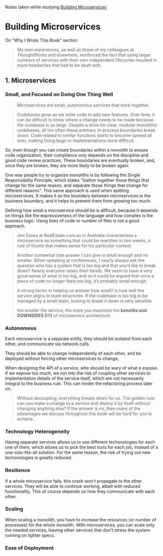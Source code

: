 Notes taken while studying [Building Microservices](https://www.amazon.com.br/Building-Microservices-English-Sam-Newman-ebook/dp/B09B5L4NVT)

# Building Microservices

On "Why I Wrote This Book" section
> My own experiences, as
> well as those of my colleagues at ThoughtWorks and elsewhere, reinforced the fact that
> using larger numbers of services with their own independent lifecycles resulted in more
> headaches that had to be dealt with.

## 1. Microservices

### Small, and Focused on Doing One Thing Well

> Microservices are small, autonomous services that work together.

> Codebases grow as we write code to add new features. Over time, it can be difficult to
> know where a change needs to be made because the codebase is so large. Despite a drive
> for clear, modular monolithic codebases, all too often these arbitrary in-process
> boundaries break down. Code related to similar functions starts to become spread all over,
> making fixing bugs or implementations more difficult.

So, even though you can create boundaries within a monolith to ensure code organization,
their compliance only depends on the discipline and good code review practices. These
boundaries are eventually broken, and, once they are broken, they are more likely
to be broken again.

One way people try to organize monoliths is by following the Single Responsibility Principle, which states
"Gather together those things that change for the same reason, and separate those things that change for 
different reasons". This same approach is used when splitting microservices. It makes it so the boundary
between microservices is the business boundary, and it helps to prevent them from growing too much.

Defining how small a microservice should be is difficult, because it depends on things like
the expressiveness of the language and how complex is the business logic. Using lines of code
or number of files is not a good approach.

> Jon Eaves at
> RealEstate.com.au in Australia characterizes a microservice as something that could be
> rewritten in two weeks, a rule of thumb that makes sense for his particular context.
> 
> Another somewhat trite answer I can give is small enough and no smaller. When speaking
> at conferences, I nearly always ask the question who has a system that is too big and that
> you’d like to break down? Nearly everyone raises their hands. We seem to have a very
> good sense of what is too big, and so it could be argued that once a piece of code no
> longer feels too big, it’s probably small enough.
> 
> A strong factor in helping us answer how small? is how well the service aligns to team
> structures. If the codebase is too big to be managed by a small team, looking to break it
> down is very sensible
> 
> the smaller the
> service, the more you maximize the **benefits and DOWNSIDES (!!!)** of microservice architecture

### Autonomous

Each microservice is a separate entity, they should be isolated from each other, and communicate
via network calls.

They should be able to change independently of each other, and be deployed without forcing
other microservices to change.

When designing the API of a service, whe should be wary of what e expose. If we expose too much,
we run into the risk of coupling other services to implementation details of the service itself, 
which are not necessarily integral to the business rule. This can hinder the refactoring process later on.

> Without decoupling, everything breaks down for us. The golden rule: can you make a
> change to a service and deploy it by itself without changing anything else? If the answer is
> no, then many of the advantages we discuss throughout this book will be hard for you to
> achieve.

### Technology Heterogeneity

Having separate services allows us to use different techonologies for each one of them,
which allows us to pick the best tools for each job, instead of a one-size-fits-all solution.
For the same reason, the risk of trying out new techonologies is greatly reduced.

### Resilience

If a whole microservice fails, this crash won't propagate to the other services. They will be
able to continue working, albeit with reduced functionality. This of course depends on how
they communicate with each other.

### Scaling

When scaling a monolith, you have to increase the resources (or number of processes) for the whole monolith.
With microservices, you can scale only the needed services, leaving other services 
that don't stress the system running on lighter specs.

### Ease of Deployment



